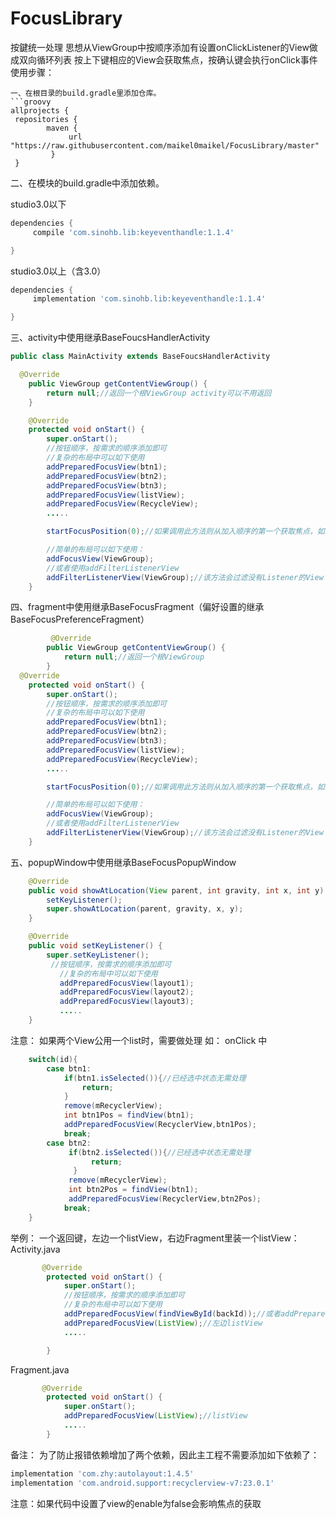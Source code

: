 # FocusLibrary
按鍵统一处理
思想从ViewGroup中按顺序添加有设置onClickListener的View做成双向循环列表
按上下键相应的View会获取焦点，按确认键会执行onClick事件
使用步骤：
```
一、在根目录的build.gradle里添加仓库。
```groovy
allprojects {
 repositories {
        maven {
             url "https://raw.githubusercontent.com/maikel0maikel/FocusLibrary/master"
         }
 }
```
二、在模块的build.gradle中添加依赖。

studio3.0以下
```groovy
dependencies {
     compile 'com.sinohb.lib:keyeventhandle:1.1.4'

}
```
 studio3.0以上（含3.0）
 ```groovy
 dependencies {
      implementation 'com.sinohb.lib:keyeventhandle:1.1.4'

 }
```
三、activity中使用继承BaseFoucsHandlerActivity
```java
public class MainActivity extends BaseFoucsHandlerActivity

  @Override
    public ViewGroup getContentViewGroup() {
        return null;//返回一个根ViewGroup activity可以不用返回
    }

    @Override
    protected void onStart() {
        super.onStart();
        //按钮顺序，按需求的顺序添加即可
        //复杂的布局中可以如下使用
        addPreparedFocusView(btn1);
        addPreparedFocusView(btn2);
        addPreparedFocusView(btn3);
        addPreparedFocusView(listView);
        addPreparedFocusView(RecycleView);
        .....

        startFocusPosition(0);//如果调用此方法则从加入顺序的第一个获取焦点，如果不调用此方法进去界面第一个不显示焦点需要按一次物理按键

        //简单的布局可以如下使用：
        addFocusView(ViewGroup);
        //或者使用addFilterListenerView
        addFilterListenerView(ViewGroup);//该方法会过滤没有Listener的View
    }
```
四、fragment中使用继承BaseFocusFragment（偏好设置的继承BaseFocusPreferenceFragment）
```java
         @Override
        public ViewGroup getContentViewGroup() {
            return null;//返回一个根ViewGroup
        }
  @Override
    protected void onStart() {
        super.onStart();
        //按钮顺序，按需求的顺序添加即可
        //复杂的布局中可以如下使用
        addPreparedFocusView(btn1);
        addPreparedFocusView(btn2);
        addPreparedFocusView(btn3);
        addPreparedFocusView(listView);
        addPreparedFocusView(RecycleView);
        .....

        startFocusPosition(0);//如果调用此方法则从加入顺序的第一个获取焦点，如果不调用此方法进去界面第一个不显示焦点需要按一次物理按键

        //简单的布局可以如下使用：
        addFocusView(ViewGroup);
        //或者使用addFilterListenerView
        addFilterListenerView(ViewGroup);//该方法会过滤没有Listener的View
    }
```
五、popupWindow中使用继承BaseFocusPopupWindow
```java
    @Override
    public void showAtLocation(View parent, int gravity, int x, int y) {
        setKeyListener();
        super.showAtLocation(parent, gravity, x, y);
    }

    @Override
    public void setKeyListener() {
        super.setKeyListener();
         //按钮顺序，按需求的顺序添加即可
           //复杂的布局中可以如下使用
           addPreparedFocusView(layout1);
           addPreparedFocusView(layout2);
           addPreparedFocusView(layout3);
           .....
    }
  ```
注意：
如果两个View公用一个list时，需要做处理
如：
 onClick 中
```java
    switch(id){
        case btn1:
            if(btn1.isSelected()){//已经选中状态无需处理
                return;
            }
            remove(mRecyclerView);
            int btn1Pos = findView(btn1);
            addPreparedFocusView(RecyclerView,btn1Pos);
            break;
        case btn2:
             if(btn2.isSelected()){//已经选中状态无需处理
                  return;
              }
             remove(mRecyclerView);
             int btn2Pos = findView(btn1);
             addPreparedFocusView(RecyclerView,btn2Pos);
            break;
    }
  ```


举例： 一个返回键，左边一个listView，右边Fragment里装一个listView：
Activity.java
```java
       @Override
        protected void onStart() {
            super.onStart();
            //按钮顺序，按需求的顺序添加即可
            //复杂的布局中可以如下使用
            addPreparedFocusView(findViewById(backId));//或者addPreparedFocusView(backBtn)
            addPreparedFocusView(ListView);//左边listView
            .....

        }

  ```
Fragment.java
```java
       @Override
        protected void onStart() {
            super.onStart();
            addPreparedFocusView(ListView);//listView
            .....
        }

  ```
备注：
为了防止报错依赖增加了两个依赖，因此主工程不需要添加如下依赖了：
```groovy
implementation 'com.zhy:autolayout:1.4.5'
implementation 'com.android.support:recyclerview-v7:23.0.1'
```
注意：如果代码中设置了view的enable为false会影响焦点的获取